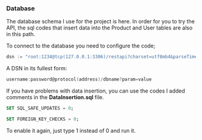 ### Database

The database schema I use for the project is here. In order for you to try the API, the sql codes that insert data into the Product and User tables are also in this path.

To connect to the database you need to configure the code;

```go
dsn := "root:1234@tcp(127.0.0.1:3306)/restapi?charset=utf8mb4&parseTime=True&loc=Local"
```

A DSN in its fullest form:

```go
username:password@protocol(address)/dbname?param=value
```

If you have problems with data insertion, you can use the codes I added comments in the **DataInsertion.sql** file.

```sql
SET SQL_SAFE_UPDATES = 0;

SET FOREIGN_KEY_CHECKS = 0;
```

To enable it again, just type 1 instead of 0 and run it.
